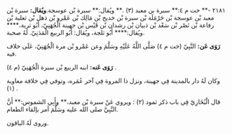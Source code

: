 ٢١٨١ -** خت م ٤:** سبرة بن معبد (٣) .** ويُقال:** سبرة بْن عوسجة.**ويُقال:** سبرة بْن معبد بْن عوسجة بْن حَرْمَلَة بْن سبرة بْن خديج بْن مَالِك بْن عَمْرو بْن ذهل بْن ثعلبة بْن رفاعة بْن نَصْر بْن سَعْد بْن ذبيان بْن رشدان بْن قَيْس بْن جهينة الْجُهَنِيّ، أَبُو ثرية،**** ويُقال:**** أَبُو ثلجة، ويُقال: أَبُو الربيع الْمَدَنِيّ. لَهُ صحبة.

**رَوَى عَن:** النَّبِيّ (خت م ٤) صَلَّى اللَّهُ عَلَيْهِ وسَلَّمَ وعن عَمْرو بْن مرة الْجُهَنِيّ، عَلَى خلاف فيه.

**رَوَى عَنه:** ابنه الربيع بْن سبرة الْجُهَنِيّ (م ٤) .

وكان لَهُ دار بالمدينة فِي جهينة، ونزل ذا المروة فِي آخر عُمَره، وتوفي فِي خلافة معاوية (١) .

قال الْبُخَارِيّ فِي باب ذكر ثمود (٢) : ويروي عَنْ سبرة بْن معبد،** وأَبِي الشموس:** أَنَّ النَّبِيَّ صلى الله عليه وسَلَّمَ أمر بإلقاء الطعام.

وروى لَهُ الباقون.